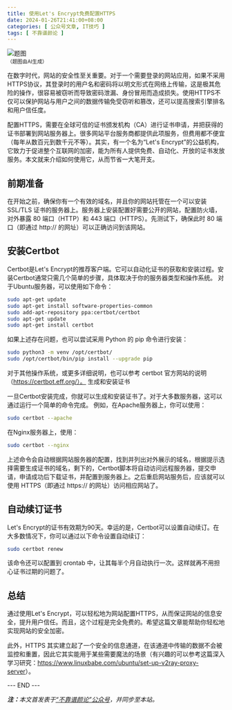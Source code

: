 ```yaml
---
title: 使用Let's Encrypt免费配置HTTPS
date: 2024-01-26T21:41:00+08:00
categories: [ 公众号文章, IT技巧 ]
tags: [ 不靠谱颜论 ]
---
```


<div class="p-3 text-center">
  <img class="img-fluid" src="/images/2024/0126/01.png" alt="题图" style="max-width:640px">
  <div><small>（题图由AI生成）</small></div>
</div>

在数字时代，网站的安全性至关重要。对于一个需要登录的网站应用，如果不采用HTTPS协议，其登录时的用户名和密码将以明文形式在网络上传输，这是极其危险的操作，很容易被窃听而导致密码泄漏、身份冒用而造成损失。使用HTTPS不仅可以保护网站与用户之间的数据传输免受窃听和篡改，还可以提高搜索引擎排名和用户信任度。

配置HTTPS，需要在全球可信的证书颁发机构（CA）进行证书申请，并把获得的证书部署到网站服务器上。很多网站平台服务商都提供此项服务，但费用都不便宜（每年从数百元到数千元不等）。其实，有一个名为“Let's Encrypt”的公益机构，它致力于促进整个互联网的加密，能为所有人提供免费、自动化、开放的证书发放服务。本文就来介绍如何使用它，从而节省一大笔开支。

## 前期准备

在开始之前，确保你有一个有效的域名，并且你的网站托管在一个可以安装 SSL/TLS 证书的服务器上。服务器上安装配置好需要公开的网站，配置防火墙，对外暴露 80 端口（HTTP）和 443 端口（HTTPS）。先测试下，确保此时 80 端口（即通过 http:// 的网址）可以正确访问到该网站。

## 安装Certbot

Certbot是Let's Encrypt的推荐客户端。它可以自动化证书的获取和安装过程。安装Certbot通常只需几个简单的步骤，具体取决于你的服务器类型和操作系统。
对于Ubuntu服务器，可以使用如下命令：

```sh
sudo apt-get update
sudo apt-get install software-properties-common
sudo add-apt-repository ppa:certbot/certbot
sudo apt-get update
sudo apt-get install certbot
```

如果上述存在问题，也可以尝试采用 Python 的 pip 命令进行安装：

```sh
sudo python3 -m venv /opt/certbot/
sudo /opt/certbot/bin/pip install --upgrade pip
```

对于其他操作系统，或更多详细说明，也可以参考 certbot 官方网站的说明（https://certbot.eff.org/）。
生成和安装证书

一旦Certbot安装完成，你就可以生成和安装证书了。对于大多数服务器，这可以通过运行一个简单的命令完成。
例如，在Apache服务器上，你可以使用：

```sh
sudo certbot --apache
```

在Nginx服务器上，使用：

```sh
sudo certbot --nginx
```

上述命令会自动根据网站服务器的配置，找到并列出对外展示的域名，根据提示选择需要生成证书的域名，剩下的，Certbot脚本将自动访问远程服务器，提交申请，申请成功后下载证书，并配置到服务器上。之后重启网站服务后，应该就可以使用 HTTPS（即通过 https:// 的网址）访问相应网站了。

## 自动续订证书

Let's Encrypt的证书有效期为90天。幸运的是，Certbot可以设置自动续订。在大多数情况下，你可以通过以下命令设置自动续订：

```sh
sudo certbot renew
```

该命令还可以配置到 crontab 中，让其每半个月自动执行一次。这样就再不用担心证书过期的问题了。

## 总结

通过使用Let's Encrypt，可以轻松地为网站配置HTTPS，从而保证网站的信息安全，提升用户信任。而且，这个过程是完全免费的。希望这篇文章能帮助你轻松地实现网站的安全加密。

此外，HTTPS 其实建立起了一个安全的信息通道，在该通道中传输的数据不会被监控和重置，因此它其实能用于某些需要魔法的场景（有兴趣的可以参考这篇深入学习研究：<https://www.linuxbabe.com/ubuntu/set-up-v2ray-proxy-server>）。

<div class="p-5 text-center">--- END ---</div>

<i><b>注：</b>本文首发表于[“不靠谱颜论”公众号](https://mp.weixin.qq.com/s/1gVgK0Z_a_zDT2BVrPwlRg)，并同步至本站。</i>
